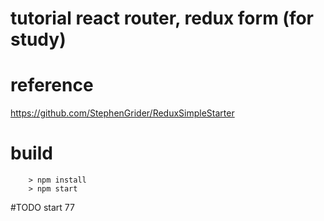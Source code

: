 # tutorial react router, redux form (for study)
# reference
https://github.com/StephenGrider/ReduxSimpleStarter

# build
```
	> npm install
	> npm start
```


#TODO
start 77